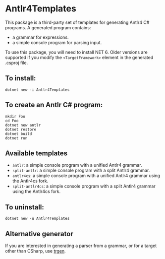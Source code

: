 # Antlr4Templates

This package is a third-party set of templates for generating Antlr4 C# programs.
A generated program contains:
* a grammar for expressions.
* a simple console program for parsing input.

To use this package, you will need to install NET 6.
Older versions are supported if
you modify the `<TargetFramework>` element in the
generated .csproj file.

## To install:

    dotnet new -i Antlr4Templates

## To create an Antlr C# program:

    mkdir Foo
    cd Foo
    dotnet new antlr
    dotnet restore
    dotnet build
    dotnet run

## Available templates

* `antlr`: a simple console program with a unified Antlr4 grammar.
* `split-antlr`: a simple console program with a split Antlr4 grammar.
* `antlr4cs`: a simple console program with a unified Antlr4 grammar using the Antlr4cs fork.
* `split-antlr4cs`: a simple console program with a split Antlr4 grammar using the Antlr4cs fork.

## To uninstall:

    dotnet new -u Antlr4Templates

## Alternative generator

If you are interested in generating a parser from a grammar,
or for a target other than CSharp,
use [trgen](https://github.com/kaby76/Domemtech.Trash/tree/main/trgen).
